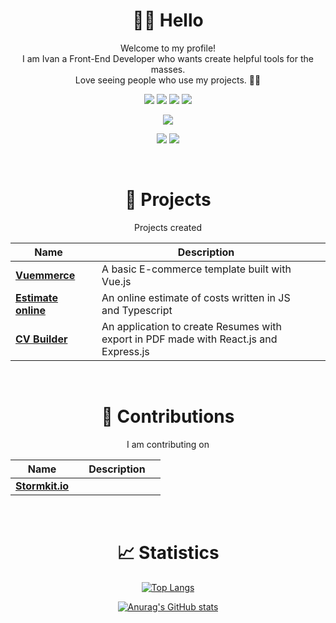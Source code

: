 <div align="center">

# 👋🏻 Hello

Welcome to my profile!<br>
I am Ivan a Front-End Developer who wants create helpful tools for the masses.<br>
Love seeing people who use my projects. 💪🏻

[![](https://img.shields.io/badge/HTML5-E34F26?style=for-the-badge&logo=html5&logoColor=white)]()
[![](https://img.shields.io/badge/CSS3-1572B6?style=for-the-badge&logo=css3&logoColor=white)]()
[![](https://img.shields.io/badge/JavaScript-F7DF1E?style=for-the-badge&logo=javascript&logoColor=black)]()
[![](https://img.shields.io/badge/React-20232A?style=for-the-badge&logo=react&logoColor=61DAFB)]()

[![](https://img.shields.io/badge/Visual_Studio_Code-0078D4?style=for-the-badge&logo=visual%20studio%20code&logoColor=white)]()

[![](https://img.shields.io/badge/-Twitter-informational?style=for-the-badge&logo=twitter&logoColor=white&color=00aced)](https://twitter.com/Ivalodev)
[![](https://img.shields.io/badge/-Linkedin-informational?style=for-the-badge&logo=linkedin&logoColor=white&color=2867B2)](https://www.linkedin.com/in/ivanlori/)

<br>

# 🚀 Projects

Projects created

| Name                                                                            |     | Description                                                                           |     |
| ------------------------------------------------------------------------------- | :-: | ------------------------------------------------------------------------------------- | --- |
| <a href="https://github.com/ivanlori/Vuemmerce"><b>Vuemmerce</b></a>            |     | A basic E-commerce template built with Vue.js                                         |     |
| <a href="https://github.com/ivanlori/EstimateOnline"><b>Estimate online</b></a> |     | An online estimate of costs written in JS and Typescript                              |     |
| <a href="https://github.com/ivanlori/CV-builder"><b>CV Builder</b></a>          |     | An application to create Resumes with export in PDF made with React.js and Express.js |

<br>

# 🤝 Contributions

I am contributing on

| Name                                                                            |     | Description |     |
| ------------------------------------------------------------------------------- | :-: | ----------- | --- |
| <a href="https://github.com/stormkit-io/app-stormkit-io"><b>Stormkit.io</b></a> |     |

<br>

# 📈 Statistics

[![Top Langs](https://github-readme-stats.vercel.app/api/top-langs/?username=ivanlori)](https://github.com/ivanlori/github-readme-stats)

[![Anurag's GitHub stats](https://github-readme-stats.vercel.app/api?username=ivanlori)](https://github.com/ivanlori/github-readme-stats)

</div>
